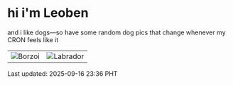 # hi i'm Leoben

and i like dogs—so have some random dog pics that change whenever my CRON feels like it

|  |  |
|--------|----------|
| ![Borzoi](https://random-dog-vercel.vercel.app/api/random-borzoi?v=1758036987) | ![Labrador](https://random-dog-vercel.vercel.app/api/random-labrador?v=1758036987) |

Last updated: 2025-09-16 23:36 PHT
